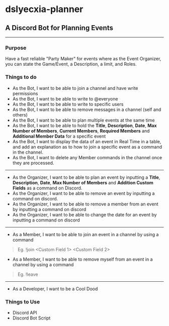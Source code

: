 # dslyecxia-planner
## A Discord Bot for Planning Events
---

### Purpose
Have a fast reliable "Party Maker" for events where as the Event Organizer, you can state the Game/Event, a Description, a limit, and Roles.

### Things to do
- As the Bot, I want to be able to join a channel and have write permissions
- As the Bot, I want to be able to write to @everyone
- As the Bot, I want to be able to write to specific users
- As the Bot, I want to be able to remove messages in a channel (self and others)
- As the Bot, I want to be able to plan multiple events at the same time
- As the Bot, I want to be able to hold the **Title**, **Description**, **Date**, **Max Number of Members**, **Current Members**, **Required Members** and **Additional Member Data** for a specific event
- As the Bot, I want to display the data of an event in Real Time in a table, and add an explanation as to how to join a specific event as a command in the channel.
- As the Bot, I want to delete any Member commands in the channel once they are processed.

---

- As the Organizer, I want to be able to plan an event by inputting a **Title**, **Description**, **Date**, **Max Number of Members** and **Addition Custom Fields** as a command on Discord.
- As the Organizer, I want to be able to remove an event by inputting a command on discord.
- As the Organizer, I want to be able to remove a member from an event by inputting a command on discord
- As the Organizer, I want to be able to change the date for an event by inputting a command on discord

---

- As a Member, I want to be able to join an event in a channel by using a command
> Eg. !join <eventID> <Custom Field 1> <Custom Field 2>
- As a Member, I want to be able to remove myself from an event in a channel by using a command
> Eg. !leave <eventID>

---

- As a Developer, I want to be a Cool Dood

### Things to Use
- Discord API
- Discord Bot Script
